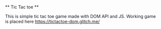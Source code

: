 ** Tic Tac toe **

This is simple tic tac toe game made with DOM API and JS.
Working game is placed here https://tictactoe-dom.glitch.me/